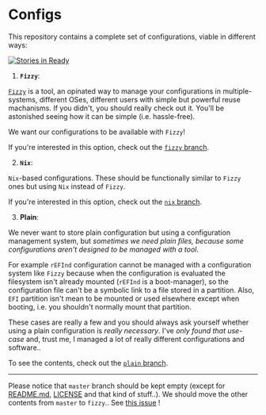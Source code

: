 # Configs

This repository contains a complete set of configurations, viable in different ways:

[![Stories in Ready](https://badge.waffle.io/alem0lars/configs.png?label=ready&title=Ready)](https://waffle.io/alem0lars/configs)

1. **`Fizzy`**:
  
  [`Fizzy`](https://github.com/alem0lars/fizzy) is a tool, an opinated way to manage your configurations in multiple-systems, different OSes, different users with simple but powerful reuse machanisms. If you didn't, you should really check out it. You'll be astonished seeing how it can be simple (i.e. hassle-free).
  
  We want our configurations to be available with `Fizzy`!

  If you're interested in this option, check out the [`fizzy` branch](https://github.com/alem0lars/configs/tree/fizzy).

2. **`Nix`**:
  
  `Nix`-based configurations. These should be functionally similar to `Fizzy` ones but using `Nix` instead of `Fizzy`.

  If you're interested in this option, check out the [`nix` branch](https://github.com/alem0lars/configs/tree/nix).

3. **Plain**:

  We never want to store plain configuration but using a configuration management system, but *sometimes we need plain files, because some configurations aren't designed to be managed with a tool*.
  
  For example `rEFInd` configuration cannot be managed with a configuration system like `Fizzy` because when the configuration is evaluated the filesystem isn't already mounted (`rEFInd` is a boot-manager), so the configuration file can't be a symbolic link to a file stored in a partition.
  Also, `EFI` partition isn't mean to be mounted or used elsewhere except when booting, i.e. you shouldn't normally mount that partition.
  
  These cases are really a few and you should always ask yourself whether using a plain configuration is *really necessary*. I've *only found that use-case* and, trust me, I managed a lot of really different configurations and software..

  To see the contents, check out the [`plain` branch](https://github.com/alem0lars/configs/tree/plain).

----

Please notice that `master` branch should be kept empty (except for [README.md](./README.md), [LICENSE](./LICENSE) and that kind of stuff..). We should move the other contents from `master` to `fizzy`.. See [this issue](https://github.com/alem0lars/configs/issues/2) !
